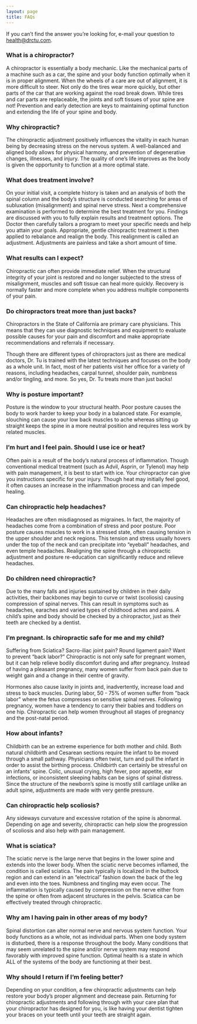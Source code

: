 ```yaml
---
layout: page
title: FAQs
---
```


<p class="message">
  If you can’t find the answer you’re looking for, e-mail your question to <a href="mailto:health@drctu.com">health@drctu.com</a>.
</p>

### What is a chiropractor?

A chiropractor is essentially a body mechanic.  Like the mechanical parts of a machine such as a car, the spine and your body function optimally when it is in proper alignment.  When the wheels of a care are out of alignment, it is more difficult to steer.  Not only do the tires wear more quickly, but other parts of the car that are working against the road break down.  While tires and car parts are replaceable, the joints and soft tissues of your spine are not!   Prevention and early detection are keys to maintaining optimal function and extending the life of your spine and body.

### Why chiropractic? 

The chiropractic adjustment positively influences the vitality in each human being by decreasing stress on the nervous system.  A well-balanced and aligned body allows for physical harmony, and prevention of degenerative changes, illnesses, and injury.  The quality of one’s life improves as the body is given the opportunity to function at a more optimal state.

### What does treatment involve?

On your initial visit, a complete history is taken and an analysis of both the spinal column and the body’s structure is conducted searching for areas of subluxation (misalignment) and spinal nerve stress. Next a comprehensive examination is performed to determine the best treatment for you.  Findings are discussed with you to fully explain results and treatment options. The Doctor then carefully tailors a program to meet your specific needs and help you attain your goals.  Appropriate, gentle chiropractic treatment is then applied to rebalance and realign the body.  This realignment is called an adjustment.  Adjustments are painless and take a short amount of time.

### What results can I expect?

Chiropractic can often provide immediate relief. When the structural integrity of your joint is restored and no longer subjected to the stress of misalignment, muscles and soft tissue can heal more quickly.  Recovery is normally faster and more complete when you address multiple components of your pain.

### Do chiropractors treat more than just backs?

Chiropractors in the State of California are primary care physicians.  This means that they can use diagnostic techniques and equipment to evaluate possible causes for your pain and discomfort and make appropriate recommendations and referrals if necessary.

Though there are different types of chiropractors just as there are medical doctors,  Dr. Tu is trained with the latest techniques and focuses on the body as a whole unit.  In fact, most of her patients visit her office for a variety of reasons, including headaches, carpal tunnel, shoulder pain, numbness and/or tingling, and more.  So yes, Dr. Tu treats more than just backs!

### Why is posture important?

Posture is the window to your structural health.  Poor posture causes the body to work harder to keep your body in a balanced state.  For example, slouching can cause your low back muscles to ache whereas sitting up straight keeps the spine in a more neutral position and requires less work by related muscles.

### I’m hurt and I feel pain.  Should I use ice or heat?

Often pain is a result of the body’s natural process of inflammation.  Though conventional medical treatment (such as Advil, Asprin, or Tylenol) may help with pain management, it is best to start with ice.  Your chiropractor can give you instructions specific for your injury.  Though heat may initially feel good, it often causes an increase in the inflammation process and can impede healing.  

### Can chiropractic help headaches?

Headaches are often misdiagnosed as migraines.  In fact, the majority of headaches come from a combination of stress and poor posture.  Poor posture causes muscles to work in a stressed state, often causing tension in the upper shoulder and neck regions.  This tension and stress usually hovers under the top of the neck and can precipitate into “eyeball” headaches, and even temple headaches.  Realigning the spine through a chiropractic adjustment and posture re-education can significantly reduce and relieve headaches.

### Do children need chiropractic?

Due to the many falls and injuries sustained by children in their daily activities, their backbones may begin to curve or twist (scoliosis) causing compression of spinal nerves.  This can result in symptoms such as headaches, earaches and varied types of childhood aches and pains.  A child’s spine and body should be checked by a chiropractor, just as their teeth are checked by a dentist.

### I’m pregnant.  Is chiropractic safe for me and my child?

Suffering from Sciatica? Sacro-iliac joint pain? Round ligament pain? Want to prevent “back labor?” Chiropractic is not only safe for pregnant women, but it can help relieve bodily discomfort during and after pregnancy. Instead of having a pleasant pregnancy, many women suffer from back pain due to weight gain and a change in their centre of gravity.  

Hormones also cause laxity in joints and, inadvertently, increase load and stress to back muscles.  During labor, 50 - 75% of women suffer from "back labor" where the fetus compresses on sensitive spinal nerves.  Following pregnancy, women have a tendency to carry their babies and toddlers on one hip.  Chiropractic can help women throughout all stages of pregnancy and the post-natal period.

### How about infants?

Childbirth can be an extreme experience for both mother and child.  Both natural childbirth and Cesarean sections require the infant to be moved through a small pathway.  Physicians often twist, turn and pull the infant in order to assist the birthing process. Childbirth can certainly be stressful on an infants’ spine.  Colic, unusual crying, high fever, poor appetite, ear infections, or inconsistent sleeping habits can be signs of spinal distress.  Since the structure of the newborn’s spine is mostly still cartilage unlike an adult spine, adjustments are made with very gentle pressure.

### Can chiropractic help scoliosis?

Any sideways curvature and excessive rotation of the spine is abnormal.  Depending on age and severity, chiropractic can help slow the progression of scoliosis and also help with pain management.  

### What is sciatica?

The sciatic nerve is the large nerve that begins in the lower spine and extends into the lower body.  When the sciatic nerve becomes inflamed, the condition is called sciatica.  The pain typically is localized in the buttock region and can extend in an “electrical” fashion down the back of the leg and even into the toes.  Numbness and tingling may even occur.  The inflammation is typically caused by compression on the nerve either from the spine or often from adjacent structures in the pelvis.  Sciatica can be effectively treated through chiropractic.

### Why am I having pain in other areas of my body?

Spinal distortion can alter normal nerve and nervous system function. Your body functions as a whole, not as individual parts.  When one body system is disturbed, there is a response throughout the body.  Many conditions that may seem unrelated to the spine and/or nerve system may respond favorably with improved spine function.  Optimal health is a state in which ALL of the systems of the body are functioning at their best.

### Why should I return if I’m feeling better?

Depending on your condition, a few chiropractic adjustments can help restore your body’s proper alignment and decrease pain.  Returning for chiropractic adjustments and following through with your care plan that your chiropractor has designed for you, is like having your dentist tighten your braces on your teeth until your teeth are straight again.  
